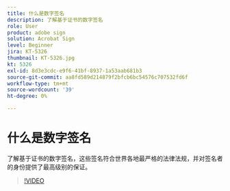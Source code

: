 ```yaml
---
title: 什么是数字签名
description: 了解基于证书的数字签名
role: User
product: adobe sign
solution: Acrobat Sign
level: Beginner
jira: KT-5326
thumbnail: KT-5326.jpg
kt: 5326
exl-id: 8d3e3cdc-e9f6-41bf-8937-1a53aab681b3
source-git-commit: aa8fd589d214879f2bfcb6bc54576c707532fd6f
workflow-type: tm+mt
source-wordcount: '39'
ht-degree: 0%

---
```


# 什么是数字签名

了解基于证书的数字签名，这些签名符合世界各地最严格的法律法规，并对签名者的身份提供了最高级别的保证。

>[!VIDEO](https://video.tv.adobe.com/v/343648?quality=12&learn=on&hidetitle=true)
